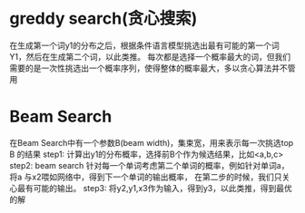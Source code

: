 # greddy search(贪心搜索)
在生成第一个词y1的分布之后，根据条件语言模型挑选出最有可能的第一个词Y1，然后在生成第二个词，以此类推。
每次都是选择一个概率最大的词，但我们需要的是一次性挑选出一个概率序列，使得整体的概率最大，多以贪心算法并不管用

# Beam Search
在Beam Search中有一个参数B(beam width)，集束宽，用来表示每一次挑选top B 的结果
step1:  计算出y1的分布概率，选择前B个作为候选结果，比如<a,b,c>
step2: beam search 针对每一个单词考虑第二个单词的概率，例如针对单词a，将a 与x2喂如网络中，得到下一个单词的输出概率，
    在第二步的时候，我们只关心最有可能的输出。
step3: 将y2,y1,x3作为输入，得到y3，以此类推，得到最优的解

